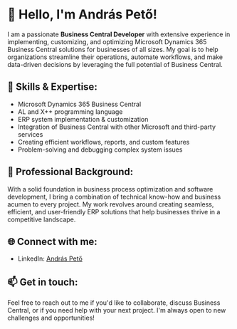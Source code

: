 # 👋 Hello, I'm András Pető!

I am a passionate **Business Central Developer** with extensive experience in implementing, customizing, and optimizing Microsoft Dynamics 365 Business Central solutions for businesses of all sizes. My goal is to help organizations streamline their operations, automate workflows, and make data-driven decisions by leveraging the full potential of Business Central.

## 🔧 Skills & Expertise:
- Microsoft Dynamics 365 Business Central
- AL and X++ programming language
- ERP system implementation & customization
- Integration of Business Central with other Microsoft and third-party services
- Creating efficient workflows, reports, and custom features
- Problem-solving and debugging complex system issues

## 💼 Professional Background:
With a solid foundation in business process optimization and software development, I bring a combination of technical know-how and business acumen to every project. My work revolves around creating seamless, efficient, and user-friendly ERP solutions that help businesses thrive in a competitive landscape.

## 🌐 Connect with me:
- LinkedIn: [András Pető](https://www.linkedin.com/in/andr%C3%A1s-pet%C5%91-158b5955/)

## 📫 Get in touch: 
Feel free to reach out to me if you'd like to collaborate, discuss Business Central, or if you need help with your next project. I'm always open to new challenges and opportunities!
